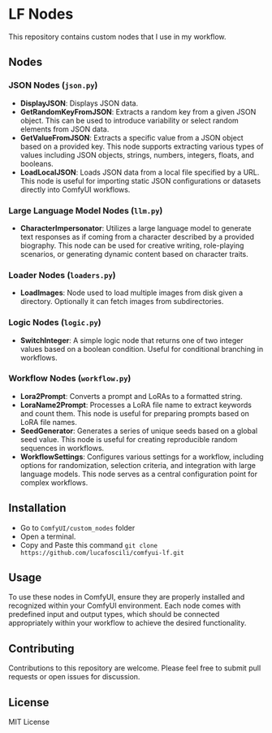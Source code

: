 # LF Nodes

This repository contains custom nodes that I use in my workflow.

## Nodes

### JSON Nodes (`json.py`)

- **DisplayJSON**: Displays JSON data.
- **GetRandomKeyFromJSON**: Extracts a random key from a given JSON object. This can be used to introduce variability or select random elements from JSON data.
- **GetValueFromJSON**: Extracts a specific value from a JSON object based on a provided key. This node supports extracting various types of values including JSON objects, strings, numbers, integers, floats, and booleans.
- **LoadLocalJSON**: Loads JSON data from a local file specified by a URL. This node is useful for importing static JSON configurations or datasets directly into ComfyUI workflows.

### Large Language Model Nodes (`llm.py`)

- **CharacterImpersonator**: Utilizes a large language model to generate text responses as if coming from a character described by a provided biography. This node can be used for creative writing, role-playing scenarios, or generating dynamic content based on character traits.

### Loader Nodes (`loaders.py`)

- **LoadImages**: Node used to load multiple images from disk given a directory. Optionally it can fetch images from subdirectories.

### Logic Nodes (`logic.py`)

- **SwitchInteger**: A simple logic node that returns one of two integer values based on a boolean condition. Useful for conditional branching in workflows.

### Workflow Nodes (`workflow.py`)

- **Lora2Prompt**: Converts a prompt and LoRAs to a formatted string.
- **LoraName2Prompt**: Processes a LoRA file name to extract keywords and count them. This node is useful for preparing prompts based on LoRA file names.
- **SeedGenerator**: Generates a series of unique seeds based on a global seed value. This node is useful for creating reproducible random sequences in workflows.
- **WorkflowSettings**: Configures various settings for a workflow, including options for randomization, selection criteria, and integration with large language models. This node serves as a central configuration point for complex workflows.

## Installation

- Go to `ComfyUI/custom_nodes` folder
- Open a terminal.
- Copy and Paste this command `git clone https://github.com/lucafoscili/comfyui-lf.git`

## Usage

To use these nodes in ComfyUI, ensure they are properly installed and recognized within your ComfyUI environment. Each node comes with predefined input and output types, which should be connected appropriately within your workflow to achieve the desired functionality.

## Contributing

Contributions to this repository are welcome. Please feel free to submit pull requests or open issues for discussion.

## License

MIT License
